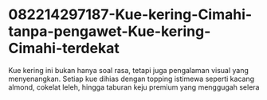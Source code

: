 # 082214297187-Kue-kering-Cimahi-tanpa-pengawet-Kue-kering-Cimahi-terdekat
Kue kering ini bukan hanya soal rasa, tetapi juga pengalaman visual yang menyenangkan. Setiap kue dihias dengan topping istimewa seperti kacang almond, cokelat leleh, hingga taburan keju premium yang menggugah selera
